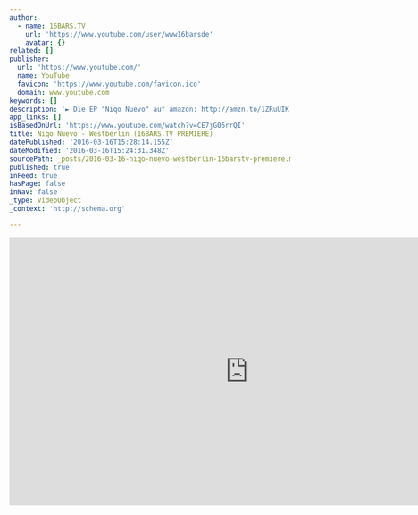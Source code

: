 ```yaml
---
author:
  - name: 16BARS.TV
    url: 'https://www.youtube.com/user/www16barsde'
    avatar: {}
related: []
publisher:
  url: 'https://www.youtube.com/'
  name: YouTube
  favicon: 'https://www.youtube.com/favicon.ico'
  domain: www.youtube.com
keywords: []
description: '► Die EP "Niqo Nuevo" auf amazon: http://amzn.to/1ZRuUIK ► Weitere Anbieter: http://www.niqonuevo.lnk.to/NiqoNuevo ► Auf spotify https://open.spotify.com/album/7rsaEOrxR4XNU9VmRawgB8 ► Website: http://16bars.de ► Facebook: http://facebook.com/16bars.de ► Twitter: http://twitter.com/16barsde ► Instagram: http://instagram.com/16barsde ► Snapchat: sechzehnbars'
app_links: []
isBasedOnUrl: 'https://www.youtube.com/watch?v=CE7jG05rrQI'
title: Niqo Nuevo - Westberlin (16BARS.TV PREMIERE)
datePublished: '2016-03-16T15:28:14.155Z'
dateModified: '2016-03-16T15:24:31.348Z'
sourcePath: _posts/2016-03-16-niqo-nuevo-westberlin-16barstv-premiere.md
published: true
inFeed: true
hasPage: false
inNav: false
_type: VideoObject
_context: 'http://schema.org'

---
```

<iframe src="https://cdn.embedly.com/widgets/media.html?src=https%3A%2F%2Fwww.youtube.com%2Fembed%2FCE7jG05rrQI%3Ffeature%3Doembed&amp;url=https%3A%2F%2Fwww.youtube.com%2Fwatch%3Fv%3DCE7jG05rrQI&amp;image=https%3A%2F%2Fi.ytimg.com%2Fvi%2FCE7jG05rrQI%2Fhqdefault.jpg&amp;key=b7d04c9b404c499eba89ee7072e1c4f7&amp;type=text%2Fhtml&amp;schema=youtube" width="854" height="480" scrolling="no" frameborder="0" allowfullscreen="allowfullscreen" style=""></iframe>